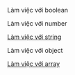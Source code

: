Làm việc với boolean

Làm việc với number

[Làm việc với string](string.md)

Làm việc với object

[Làm việc với array](array.md)
